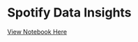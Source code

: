 # Spotify Data Insights
[View Notebook Here]([https://github.com/Abstract-Dex/spotify_data_insights/blob/main/main.ipynb/](https://nbviewer.org/github/Abstract-Dex/spotify_data_insights/blob/main/main.ipynb)https://nbviewer.org/github/Abstract-Dex/spotify_data_insights/blob/main/main.ipynb)
